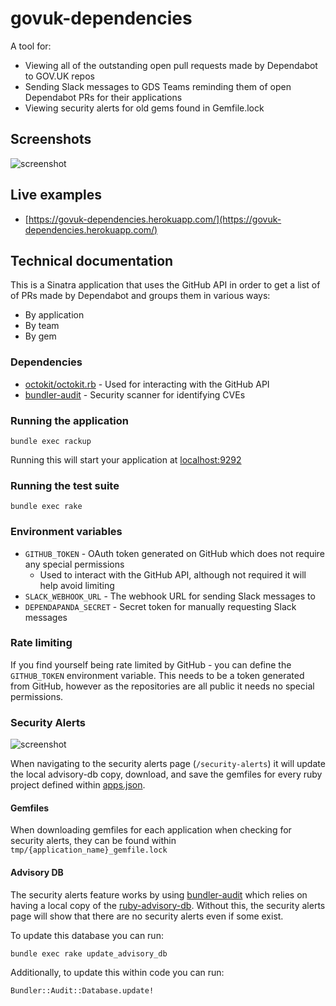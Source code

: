 # govuk-dependencies

A tool for:
- Viewing all of the outstanding open pull requests made by Dependabot to GOV.UK repos
- Sending Slack messages to GDS Teams reminding them of open Dependabot PRs for their applications
- Viewing security alerts for old gems found in Gemfile.lock

## Screenshots

![screenshot](https://user-images.githubusercontent.com/976254/35578664-b0617926-05dc-11e8-9281-3b307a8792c4.png)

## Live examples

- [https://govuk-dependencies.herokuapp.com/](https://govuk-dependencies.herokuapp.com/)

## Technical documentation

This is a Sinatra application that uses the GitHub API in order to get a list of of PRs made
by Dependabot and groups them in various ways:

- By application
- By team
- By gem

### Dependencies

- [octokit/octokit.rb](https://github.com/octokit/octokit.rb) - Used for interacting with the GitHub API
- [bundler-audit](https://github.com/rubysec/bundler-audit) - Security scanner for identifying CVEs

### Running the application

`bundle exec rackup`

Running this will start your application at [localhost:9292](localhost:9292)

### Running the test suite

`bundle exec rake`

### Environment variables

- `GITHUB_TOKEN` - OAuth token generated on GitHub which does not require any special permissions
  - Used to interact with the GitHub API, although not required it will help avoid limiting
- `SLACK_WEBHOOK_URL` - The webhook URL for sending Slack messages to
- `DEPENDAPANDA_SECRET` - Secret token for manually requesting Slack messages

### Rate limiting

If you find yourself being rate limited by GitHub - you can define the `GITHUB_TOKEN` environment variable.
This needs to be a token generated from GitHub, however as the repositories are all public it needs no special
permissions.

### Security Alerts

![screenshot](https://user-images.githubusercontent.com/1215147/36216867-e2141466-11a7-11e8-8511-7a8942b55395.png)

When navigating to the security alerts page (`/security-alerts`) it will update the local advisory-db copy, download, and save the
gemfiles for every ruby project defined within [apps.json](docs.publishing.service.gov.uk/apps.json).

#### Gemfiles

When downloading gemfiles for each application when checking for security alerts, they can be found within `tmp/{application_name}_gemfile.lock`

#### Advisory DB

The security alerts feature works by using [bundler-audit](https://github.com/rubysec/bundler-audit) which relies on having
a local copy of the [ruby-advisory-db](https://github.com/rubysec/ruby-advisory-db/). Without this, the security alerts page
will show that there are no security alerts even if some exist.

To update this database you can run:

`bundle exec rake update_advisory_db`

Additionally, to update this within code you can run:

`Bundler::Audit::Database.update!`

